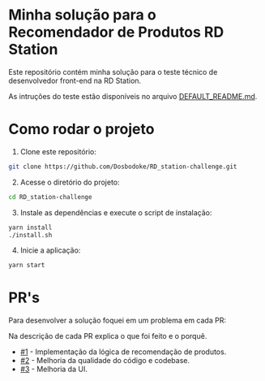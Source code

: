 # Minha solução para o Recomendador de Produtos RD Station

Este repositório contém minha solução para o teste técnico de desenvolvedor front-end na RD Station.

As intruções do teste estão disponíveis no arquivo [DEFAULT_README.md](./DEFAULT_README.md).

# Como rodar o projeto

1. Clone este repositório:
  ```bash
  git clone https://github.com/Dosbodoke/RD_station-challenge.git
  ```

2. Acesse o diretório do projeto:
  ```bash
  cd RD_station-challenge
  ```

3. Instale as dependências e execute o script de instalação:
  ```bash
  yarn install
  ./install.sh
  ```

4. Inicie a aplicação:
  ```bash
  yarn start
  ```

# PR's

Para desenvolver a solução foquei em um problema em cada PR:

Na descrição de cada PR explica o que foi feito e o porquê.

- [#1](https://github.com/Dosbodoke/RD_station-challenge/pull/1) - Implementação da lógica de recomendação de produtos.
- [#2](https://github.com/Dosbodoke/RD_station-challenge/pull/2) - Melhoria da qualidade do código e codebase.
- [#3](https://github.com/Dosbodoke/RD_station-challenge/pull/3) - Melhoria da UI.


